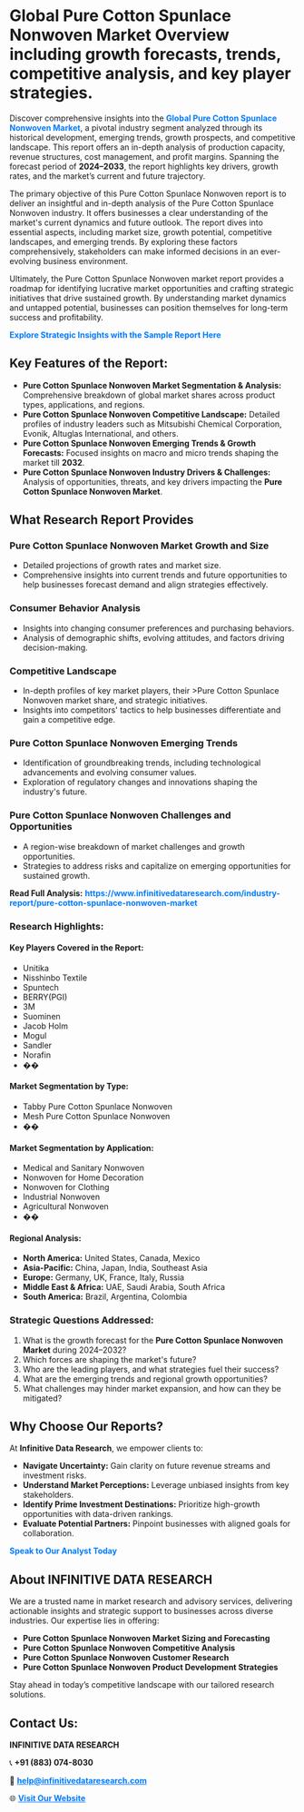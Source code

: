 <h1>Global Pure Cotton Spunlace Nonwoven Market Overview including growth forecasts, trends, competitive analysis, and key player strategies.</h1>
<p>
Discover comprehensive insights into the 
<a href="https://www.infinitivedataresearch.com/industry-report/pure-cotton-spunlace-nonwoven-market" rel="dofollow" style="color: #007BFF; text-decoration: none;"><strong>Global Pure Cotton Spunlace Nonwoven Market</strong></a>, a pivotal industry segment analyzed through its historical development, emerging trends, growth prospects, and competitive landscape. This report offers an in-depth analysis of production capacity, revenue structures, cost management, and profit margins. Spanning the forecast period of <strong>2024–2033</strong>, the report highlights key drivers, growth rates, and the market’s current and future trajectory.
</p>
<p>
The primary objective of this Pure Cotton Spunlace Nonwoven report is to deliver an insightful and in-depth analysis of the Pure Cotton Spunlace Nonwoven industry. It offers businesses a clear understanding of the market's current dynamics and future outlook. The report dives into essential aspects, including market size, growth potential, competitive landscapes, and emerging trends. By exploring these factors comprehensively, stakeholders can make informed decisions in an ever-evolving business environment.
</p>
<p>
Ultimately, the Pure Cotton Spunlace Nonwoven market report provides a roadmap for identifying lucrative market opportunities and crafting strategic initiatives that drive sustained growth. By understanding market dynamics and untapped potential, businesses can position themselves for long-term success and profitability.
</p>
<p>
<a href="https://www.infinitivedataresearch.com/request-sample/reportId=109657" style="color: #007BFF; text-decoration: none;"><strong>Explore Strategic Insights with the Sample Report Here</strong></a>
</p>

<h2>Key Features of the Report:</h2>
<ul>
<li><strong>Pure Cotton Spunlace Nonwoven Market Segmentation & Analysis:</strong> Comprehensive breakdown of global market shares across product types, applications, and regions.</li>
<li><strong>Pure Cotton Spunlace Nonwoven Competitive Landscape:</strong> Detailed profiles of industry leaders such as Mitsubishi Chemical Corporation, Evonik, Altuglas International, and others.</li>
<li><strong>Pure Cotton Spunlace Nonwoven Emerging Trends & Growth Forecasts:</strong> Focused insights on macro and micro trends shaping the market till <strong>2032</strong>.</li>
<li><strong>Pure Cotton Spunlace Nonwoven Industry Drivers & Challenges:</strong> Analysis of opportunities, threats, and key drivers impacting the <strong>Pure Cotton Spunlace Nonwoven Market</strong>.</li>
</ul>

<h2>What Research Report Provides</h2>
<h3>Pure Cotton Spunlace Nonwoven Market Growth and Size</h3>
<ul>
<li>Detailed projections of growth rates and market size.</li>
<li>Comprehensive insights into current trends and future opportunities to help businesses forecast demand and align strategies effectively.</li>
</ul>

<h3>Consumer Behavior Analysis</h3>
<ul>
<li>Insights into changing consumer preferences and purchasing behaviors.</li>
<li>Analysis of demographic shifts, evolving attitudes, and factors driving decision-making.</li>
</ul>

<h3>Competitive Landscape</h3>
<ul>
<li>In-depth profiles of key market players, their >Pure Cotton Spunlace Nonwoven market share, and strategic initiatives.</li>
<li>Insights into competitors' tactics to help businesses differentiate and gain a competitive edge.</li>
</ul>

<h3>Pure Cotton Spunlace Nonwoven Emerging Trends</h3>
<ul>
<li>Identification of groundbreaking trends, including technological advancements and evolving consumer values.</li>
<li>Exploration of regulatory changes and innovations shaping the industry's future.</li>
</ul>

<h3>Pure Cotton Spunlace Nonwoven Challenges and Opportunities</h3>
<ul>
<li>A region-wise breakdown of market challenges and growth opportunities.</li>
<li>Strategies to address risks and capitalize on emerging opportunities for sustained growth.</li>
</ul>
<p><strong>Read Full Analysis:</strong> <a href="https://www.infinitivedataresearch.com/industry-report/pure-cotton-spunlace-nonwoven-market" rel="dofollow" style="color: #007BFF; text-decoration: none;"><strong>https://www.infinitivedataresearch.com/industry-report/pure-cotton-spunlace-nonwoven-market</strong></a></p>
<h3>Research Highlights:</h3>
<h4>Key Players Covered in the Report:</h4>
<ul><li>Unitika</li><li>Nisshinbo Textile</li><li>Spuntech</li><li>BERRY(PGI)</li><li>3M</li><li>Suominen</li><li>Jacob Holm</li><li>Mogul</li><li>Sandler</li><li>Norafin</li><li>��</li></ul>
<h4>Market Segmentation by Type:</h4>
<ul><li>Tabby Pure Cotton Spunlace Nonwoven</li><li>Mesh Pure Cotton Spunlace Nonwoven</li><li>��</li></ul>
<h4>Market Segmentation by Application:</h4>
<ul><li>Medical and Sanitary Nonwoven</li><li>Nonwoven for Home Decoration</li><li>Nonwoven for Clothing</li><li>Industrial Nonwoven</li><li>Agricultural Nonwoven</li><li>��</li></ul>

<h4>Regional Analysis:</h4>
<ul>
<li><strong>North America:</strong> United States, Canada, Mexico</li>
<li><strong>Asia-Pacific:</strong> China, Japan, India, Southeast Asia</li>
<li><strong>Europe:</strong> Germany, UK, France, Italy, Russia</li>
<li><strong>Middle East & Africa:</strong> UAE, Saudi Arabia, South Africa</li>
<li><strong>South America:</strong> Brazil, Argentina, Colombia</li>
</ul>

<h3>Strategic Questions Addressed:</h3>
<ol>
<li>What is the growth forecast for the <strong>Pure Cotton Spunlace Nonwoven Market</strong> during 2024–2032?</li>
<li>Which forces are shaping the market's future?</li>
<li>Who are the leading players, and what strategies fuel their success?</li>
<li>What are the emerging trends and regional growth opportunities?</li>
<li>What challenges may hinder market expansion, and how can they be mitigated?</li>
</ol>

<h2>Why Choose Our Reports?</h2>
<p>At <strong>Infinitive Data Research</strong>, we empower clients to:</p>
<ul>
<li><strong>Navigate Uncertainty:</strong> Gain clarity on future revenue streams and investment risks.</li>
<li><strong>Understand Market Perceptions:</strong> Leverage unbiased insights from key stakeholders.</li>
<li><strong>Identify Prime Investment Destinations:</strong> Prioritize high-growth opportunities with data-driven rankings.</li>
<li><strong>Evaluate Potential Partners:</strong> Pinpoint businesses with aligned goals for collaboration.</li>
</ul>
<p><a href="https://www.infinitivedataresearch.com/industry-report/pure-cotton-spunlace-nonwoven-market" rel="dofollow" style="color: #007BFF; text-decoration: none;"><strong>Speak to Our Analyst Today</strong></a></p>

<h2>About INFINITIVE DATA RESEARCH</h2>
<p>We are a trusted name in market research and advisory services, delivering actionable insights and strategic support to businesses across diverse industries. Our expertise lies in offering:</p>
<ul>
<li><strong>Pure Cotton Spunlace Nonwoven Market Sizing and Forecasting</strong></li>
<li><strong>Pure Cotton Spunlace Nonwoven Competitive Analysis</strong></li>
<li><strong>Pure Cotton Spunlace Nonwoven Customer Research</strong></li>
<li><strong>Pure Cotton Spunlace Nonwoven Product Development Strategies</strong></li>
</ul>
<p>Stay ahead in today’s competitive landscape with our tailored research solutions.</p>

<h2>Contact Us:</h2>
<p><strong>INFINITIVE DATA RESEARCH</strong></p>
<p>📞 <strong>+91 (883) 074-8030</strong></p>
<p>📧 <strong><a href="mailto:help@infinitivedataresearch.com" style="color: #007BFF;">help@infinitivedataresearch.com</a></strong></p>
<p>🌐 <strong><a href="https://www.infinitivedataresearch.com" rel="dofollow" style="color: #007BFF;">Visit Our Website</a></strong></p>